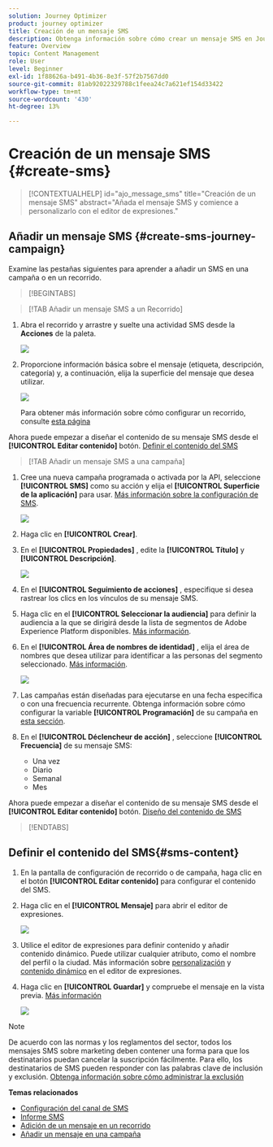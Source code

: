 ```yaml
---
solution: Journey Optimizer
product: journey optimizer
title: Creación de un mensaje SMS
description: Obtenga información sobre cómo crear un mensaje SMS en Journey Optimizer
feature: Overview
topic: Content Management
role: User
level: Beginner
exl-id: 1f88626a-b491-4b36-8e3f-57f2b7567dd0
source-git-commit: 81ab92022329788c1feea24c7a621ef154d33422
workflow-type: tm+mt
source-wordcount: '430'
ht-degree: 13%

---
```


# Creación de un mensaje SMS {#create-sms}

>[!CONTEXTUALHELP]
>id="ajo_message_sms"
>title="Creación de un mensaje SMS"
>abstract="Añada el mensaje SMS y comience a personalizarlo con el editor de expresiones."

## Añadir un mensaje SMS {#create-sms-journey-campaign}

Examine las pestañas siguientes para aprender a añadir un SMS en una campaña o en un recorrido.

>[!BEGINTABS]

>[!TAB Añadir un mensaje SMS a un Recorrido]

1. Abra el recorrido y arrastre y suelte una actividad SMS desde la **Acciones** de la paleta.

   ![](assets/sms_create_1.png)

1. Proporcione información básica sobre el mensaje (etiqueta, descripción, categoría) y, a continuación, elija la superficie del mensaje que desea utilizar.

   ![](assets/sms_create_2.png)

   Para obtener más información sobre cómo configurar un recorrido, consulte [esta página](../building-journeys/journey-gs.md)

Ahora puede empezar a diseñar el contenido de su mensaje SMS desde el **[!UICONTROL Editar contenido]** botón. [Definir el contenido del SMS](#sms-content)

>[!TAB Añadir un mensaje SMS a una campaña]

1. Cree una nueva campaña programada o activada por la API, seleccione **[!UICONTROL SMS]** como su acción y elija el **[!UICONTROL Superficie de la aplicación]** para usar. [Más información sobre la configuración de SMS](sms-configuration.md).

   ![](assets/sms_create_3.png)

1. Haga clic en **[!UICONTROL Crear]**.

1. En el **[!UICONTROL Propiedades]** , edite la **[!UICONTROL Título]** y **[!UICONTROL Descripción]**.

   ![](assets/sms_create_4.png)

1. En el **[!UICONTROL Seguimiento de acciones]** , especifique si desea rastrear los clics en los vínculos de su mensaje SMS.

1. Haga clic en el **[!UICONTROL Seleccionar la audiencia]** para definir la audiencia a la que se dirigirá desde la lista de segmentos de Adobe Experience Platform disponibles. [Más información](../segment/about-segments.md).

1. En el **[!UICONTROL Área de nombres de identidad]** , elija el área de nombres que desea utilizar para identificar a las personas del segmento seleccionado. [Más información](../event/about-creating.md#select-the-namespace).

   ![](assets/sms_create_5.png)

1. Las campañas están diseñadas para ejecutarse en una fecha específica o con una frecuencia recurrente. Obtenga información sobre cómo configurar la variable **[!UICONTROL Programación]** de su campaña en [esta sección](../campaigns/create-campaign.md#schedule).

1. En el **[!UICONTROL Déclencheur de acción]** , seleccione **[!UICONTROL Frecuencia]** de su mensaje SMS:

   * Una vez
   * Diario
   * Semanal
   * Mes

Ahora puede empezar a diseñar el contenido de su mensaje SMS desde el **[!UICONTROL Editar contenido]** botón. [Diseño del contenido de SMS](#sms-content)

>[!ENDTABS]


## Definir el contenido del SMS{#sms-content}

1. En la pantalla de configuración de recorrido o de campaña, haga clic en el botón **[!UICONTROL Editar contenido]** para configurar el contenido del SMS.

1. Haga clic en el **[!UICONTROL Mensaje]** para abrir el editor de expresiones.

   ![](assets/sms-content.png)

1. Utilice el editor de expresiones para definir contenido y añadir contenido dinámico. Puede utilizar cualquier atributo, como el nombre del perfil o la ciudad. Más información sobre [personalización](../personalization/personalize.md) y [contenido dinámico](../personalization/get-started-dynamic-content.md) en el editor de expresiones.

1. Haga clic en **[!UICONTROL Guardar]** y compruebe el mensaje en la vista previa. [Más información](send-sms.md)

   ![](assets/sms-content-preview.png)

>[!NOTE]
>
>De acuerdo con las normas y los reglamentos del sector, todos los mensajes SMS sobre marketing deben contener una forma para que los destinatarios puedan cancelar la suscripción fácilmente. Para ello, los destinatarios de SMS pueden responder con las palabras clave de inclusión y exclusión. [Obtenga información sobre cómo administrar la exclusión](../privacy/opt-out.md#sms-opt-out-management-sms-opt-out-management)

**Temas relacionados**

* [Configuración del canal de SMS](sms-configuration.md)
* [Informe SMS](../reports/journey-global-report.md#sms-global)
* [Adición de un mensaje en un recorrido](../building-journeys/journeys-message.md)
* [Añadir un mensaje en una campaña](../campaigns/create-campaign.md)

